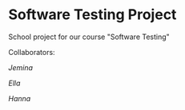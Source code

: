 # Software Testing Project
School project for our course "Software Testing"

Collaborators:

*Jemina*

*Ella*

*Hanna*
